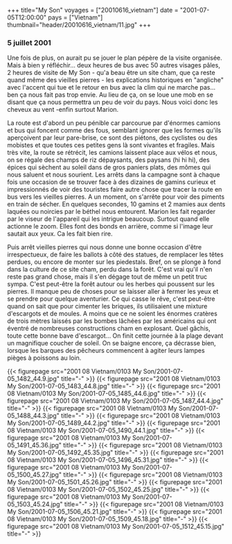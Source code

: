 +++
title="My Son"
voyages = ["20010616_vietnam"]
date = "2001-07-05T12:00:00"
pays = ["Vietnam"]
thumbnail="header/20010616_vietnam/11.jpg"
+++
### 5 juillet 2001

Une fois de plus, on aurait pu se jouer le plan pépère de la visite organisée. 
Mais à bien y réfléchir... deux heures de bus avec 50 autres visages pâles, 
2 heures de visite de My Son - qu'a beau être un site cham, que ça reste quand 
même des vieilles pierres - les explications historiques en "angliche" avec 
l'accent qui tue et le retour en bus avec la clim qui ne marche pas... ben ça 
nous fait pas trop envie. Au lieu de ça, on se loue une mob en se disant que 
ça nous permettra un peu de voir du pays. Nous voici donc les cheveux au vent 
-enfin surtout Marion.

La route est d'abord un peu pénible car parcourue par d'énormes camions et 
bus qui foncent comme des fous, semblant ignorer que les formes qu'ils aperçoivent 
par leur pare-brise, ce sont des piétons, des cyclistes ou des mobistes et que 
toutes ces petites gens là sont vivantes et fragiles. Mais très vite, la route 
se rétrécit, les camions laissent place aux vélos et nous, on se régale des 
champs de riz dépaysants, des paysans (hi hi hi), des épices qui sèchent au 
soleil dans de gros paniers plats, des mômes qui nous saluent et nous sourient. 
Les arrêts dans la campagne sont à chaque fois une occasion de se trouver face 
à des dizaines de gamins curieux et impressionnés de voir des touristes faire 
autre chose que tracer la route en bus vers les vieilles pierres. A un moment, 
on s'arrête pour voir des piments en train de sécher. En quelques secondes, 
10 gamins et 2 mamies aux dents laquées ou noircies par le béthel nous entourent. 
Marion les fait regarder par le viseur de l'appareil qui les intrigue beaucoup. 
Surtout quand elle actionne le zoom. Elles font des bonds en arrière, comme 
si l'image leur sautait aux yeux. Ca les fait bien rire. 

Puis arrêt vieilles pierres qui nous donne une bonne occasion d'être irrespectueux, 
de faire les ballots à côté des statues, de remplacer les têtes perdues, ou 
encore de monter sur les piedestals. Bref, on se plonge à fond dans la culture 
de ce site cham, perdu dans la forêt. C'est vrai qu'il n'en reste pas grand 
chose, mais il s'en dégage tout de même un petit truc sympa. C'est peut-être 
la forêt autour ou les herbes qui poussent sur les pierres. Il manque peu de 
choses pour se laisser aller à fermer les yeux et se prendre pour quelque aventurier. 
Ce qui casse le rêve, c'est peut-être quand on sait que pour cimenter les briques, 
ils utilisaient une mixture d'escargots et de moules. A moins que ce ne soient 
les énormes cratères de trois mètres laissés par les bombes lâchées par les 
américains qui ont éventré de nombreuses constructions cham en explosant. Quel 
gâchis, toute cette bonne bave d'escargot... On finit cette journée à la plage 
devant un magnifique coucher de soleil. On se baigne encore, ça décrasse bien, 
lorsque les barques des pêcheurs commencent à agiter leurs lampes pièges à poissons 
au loin.


{{< figurepage src="2001 08 Vietnam/0103 My Son/2001-07-05_1482_44.9.jpg" title="-"  >}}
{{< figurepage src="2001 08 Vietnam/0103 My Son/2001-07-05_1483_44.8.jpg" title="-"  >}}
{{< figurepage src="2001 08 Vietnam/0103 My Son/2001-07-05_1485_44.6.jpg" title="-"  >}}
{{< figurepage src="2001 08 Vietnam/0103 My Son/2001-07-05_1487_44.4.jpg" title="-"  >}}
{{< figurepage src="2001 08 Vietnam/0103 My Son/2001-07-05_1488_44.3.jpg" title="-"  >}}
{{< figurepage src="2001 08 Vietnam/0103 My Son/2001-07-05_1489_44.2.jpg" title="-"  >}}
{{< figurepage src="2001 08 Vietnam/0103 My Son/2001-07-05_1490_44.1.jpg" title="-"  >}}
{{< figurepage src="2001 08 Vietnam/0103 My Son/2001-07-05_1491_45.36.jpg" title="-"  >}}
{{< figurepage src="2001 08 Vietnam/0103 My Son/2001-07-05_1492_45.35.jpg" title="-"  >}}
{{< figurepage src="2001 08 Vietnam/0103 My Son/2001-07-05_1496_45.31.jpg" title="-"  >}}
{{< figurepage src="2001 08 Vietnam/0103 My Son/2001-07-05_1500_45.27.jpg" title="-"  >}}
{{< figurepage src="2001 08 Vietnam/0103 My Son/2001-07-05_1501_45.26.jpg" title="-"  >}}
{{< figurepage src="2001 08 Vietnam/0103 My Son/2001-07-05_1502_45.25.jpg" title="-"  >}}
{{< figurepage src="2001 08 Vietnam/0103 My Son/2001-07-05_1503_45.24.jpg" title="-"  >}}
{{< figurepage src="2001 08 Vietnam/0103 My Son/2001-07-05_1506_45.21.jpg" title="-"  >}}
{{< figurepage src="2001 08 Vietnam/0103 My Son/2001-07-05_1509_45.18.jpg" title="-"  >}}
{{< figurepage src="2001 08 Vietnam/0103 My Son/2001-07-05_1512_45.15.jpg" title="-"  >}}


